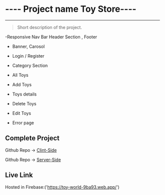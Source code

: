 #    ---- Project name Toy Store----

---

>   Short description of the project.

-Responsive Nav Bar Header Section , Footer

* Banner, Carosol

* Login / Register

- Category Section

- All Toys
- Add Toys

* Toys details


* Delete Toys

- Edit Toys

* Error page

## Complete Project

Github Repo -> [Clint-Side](https://github.com/programming-hero-web-course-4/b7a11-toy-marketplace-client-side-Rafid1149)

Github Repo -> [Server-Side](https://github.com/programming-hero-web-course-4/b7a11-toy-marketplace-server-side-Rafid1149)

## Live Link

Hosted in Firebase:('https://toy-world-9ba93.web.app/')
